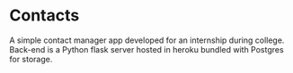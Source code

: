 # Contacts

A simple contact manager app developed for an internship during college.
Back-end is a Python flask server hosted in heroku bundled with Postgres for storage.
